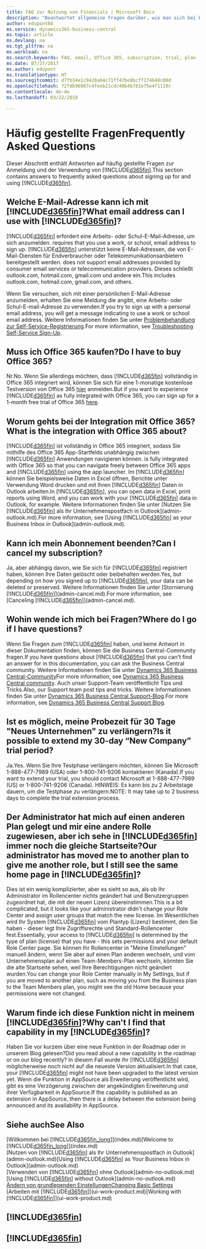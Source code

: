 ```yaml
---
title: FAQ zur Nutzung von Financials | Microsoft Docs
description: "Beantwortet allgemeine Fragen darüber, wie man sich bei Financials anmeldet, und was es zu Beginn zu tun gibt."
author: edupont04
ms.service: dynamics365-business-central
ms.topic: article
ms.devlang: na
ms.tgt_pltfrm: na
ms.workload: na
ms.search.keywords: FAQ, email, Office 365, subscription, trial, plan
ms.date: 07/27/2017
ms.author: edupont
ms.translationtype: HT
ms.sourcegitcommit: d7fb34e1c9428a64c71ff47be8bcff174649c00d
ms.openlocfilehash: 72fdb96907c4feeb21cdc40b4b781e75e4f1119c
ms.contentlocale: de-de
ms.lasthandoff: 03/22/2018

---
```

# <a name="frequently-asked-questions"></a><span data-ttu-id="c522b-103">Häufig gestellte Fragen</span><span class="sxs-lookup"><span data-stu-id="c522b-103">Frequently Asked Questions</span></span>
<span data-ttu-id="c522b-104">Dieser Abschnitt enthält Antworten auf häufig gestellte Fragen zur Anmeldung und der Verwendung von [!INCLUDE[d365fin](includes/d365fin_md.md)].</span><span class="sxs-lookup"><span data-stu-id="c522b-104">This section contains answers to frequently asked questions about signing up for and using [!INCLUDE[d365fin](includes/d365fin_md.md)].</span></span>  

## <a name="what-email-address-can-i-use-with-included365finincludesd365finmdmd"></a><span data-ttu-id="c522b-105">Welche E-Mail-Adresse kann ich mit [!INCLUDE[d365fin](includes/d365fin_md.md)]?</span><span class="sxs-lookup"><span data-stu-id="c522b-105">What email address can I use with [!INCLUDE[d365fin](includes/d365fin_md.md)]?</span></span>
[!INCLUDE[d365fin](includes/d365fin_md.md)]<span data-ttu-id="c522b-106"> erfordert eine Arbeits- oder Schul-E-Mail-Adresse, um sich anzumelden.</span><span class="sxs-lookup"><span data-stu-id="c522b-106"> requires that you use a work, or school, email address to sign up.</span></span> [!INCLUDE[d365fin](includes/d365fin_md.md)]<span data-ttu-id="c522b-107"> unterstützt keine E-Mail-Adressen, die von E-Mail-Diensten für Endverbraucher oder Telekommunikationsanbietern bereitgestellt werden.</span><span class="sxs-lookup"><span data-stu-id="c522b-107"> does not support email addresses provided by consumer email services or telecommunication providers.</span></span> <span data-ttu-id="c522b-108">Dieses schließt outlook.com, hotmail.com, gmail.com und andere ein.</span><span class="sxs-lookup"><span data-stu-id="c522b-108">This includes outlook.com, hotmail.com, gmail.com, and others.</span></span>  

<span data-ttu-id="c522b-109">Wenn Sie versuchen, sich mit einer persönlichen E-Mail-Adresse anzumelden, erhalten Sie eine Meldung die angibt, eine Arbeits- oder Schul-E-mail-Adresse zu verwenden.</span><span class="sxs-lookup"><span data-stu-id="c522b-109">If you try to sign up with a personal email address, you will get a message indicating to use a work or school email address.</span></span> <span data-ttu-id="c522b-110">Weitere Informationen finden Sie unter [Problembehandlung zur Self-Service-Registrierung](ui-troubleshoot-self-signup.md).</span><span class="sxs-lookup"><span data-stu-id="c522b-110">For more information, see [Troubleshooting Self-Service Sign-Up](ui-troubleshoot-self-signup.md).</span></span>  

## <a name="do-i-have-to-buy-office-365"></a><span data-ttu-id="c522b-111">Muss ich Office 365 kaufen?</span><span class="sxs-lookup"><span data-stu-id="c522b-111">Do I have to buy Office 365?</span></span>
<span data-ttu-id="c522b-112">Nr.</span><span class="sxs-lookup"><span data-stu-id="c522b-112">No.</span></span> <span data-ttu-id="c522b-113">Wenn Sie allerdings möchten, dass [!INCLUDE[d365fin](includes/d365fin_md.md)] vollständig in Office 365 integriert wird, können Sie sich für eine 1-monatige kostenlose Testversion von Office 365 [hier](https://products.office.com/try) anmelden.</span><span class="sxs-lookup"><span data-stu-id="c522b-113">But if you want to experience [!INCLUDE[d365fin](includes/d365fin_md.md)] as fully integrated with Office 365, you can sign up for a 1-month free trial of Office 365 [here](https://products.office.com/try).</span></span>  

## <a name="what-is-the-integration-with-office-365-about"></a><span data-ttu-id="c522b-114">Worum gehts bei der Integration mit Office 365?</span><span class="sxs-lookup"><span data-stu-id="c522b-114">What is the integration with Office 365 about?</span></span>
[!INCLUDE[d365fin](includes/d365fin_md.md)]<span data-ttu-id="c522b-115"> ist vollständig in Office 365 integriert, sodass Sie mithilfe des Office 365 App-Startfelds unabhängig zwischen [!INCLUDE[d365fin](includes/d365fin_md.md)] Anwendungen navigieren können.</span><span class="sxs-lookup"><span data-stu-id="c522b-115"> is fully integrated with Office 365 so that you can navigate freely between Office 365 apps and [!INCLUDE[d365fin](includes/d365fin_md.md)] using the app launcher.</span></span> <span data-ttu-id="c522b-116">Im [!INCLUDE[d365fin](includes/d365fin_md.md)] können Sie beispielsweise Daten in Excel öffnen, Berichte unter Verwendung Word drucken und mit Ihren [!INCLUDE[d365fin](includes/d365fin_md.md)] Daten in Outlook arbeiten.</span><span class="sxs-lookup"><span data-stu-id="c522b-116">In [!INCLUDE[d365fin](includes/d365fin_md.md)], you can open data in Excel, print reports using Word, and you can work with your [!INCLUDE[d365fin](includes/d365fin_md.md)] data in Outlook, for example.</span></span> <span data-ttu-id="c522b-117">Weitere Informationen finden Sie unter [Nutzen Sie [!INCLUDE[d365fin](includes/d365fin_md.md)] als Ihr Unternehmenspostfach in Outlook](admin-outlook.md).</span><span class="sxs-lookup"><span data-stu-id="c522b-117">For more information, see [Using [!INCLUDE[d365fin](includes/d365fin_md.md)] as your Business Inbox in Outlook](admin-outlook.md).</span></span>  

## <a name="can-i-cancel-my-subscription"></a><span data-ttu-id="c522b-118">Kann ich mein Abonnement beenden?</span><span class="sxs-lookup"><span data-stu-id="c522b-118">Can I cancel my subscription?</span></span>
<span data-ttu-id="c522b-119">Ja, aber abhängig davon, wie Sie sich für [!INCLUDE[d365fin](includes/d365fin_md.md)] registriert haben, können Ihre Daten gelöscht oder beibehalten werden.</span><span class="sxs-lookup"><span data-stu-id="c522b-119">Yes, but depending on how you signed up to [!INCLUDE[d365fin](includes/d365fin_md.md)], your data can be deleted or preserved.</span></span> <span data-ttu-id="c522b-120">Weitere Informationen finden Sie unter [Stornierung [!INCLUDE[d365fin](includes/d365fin_md.md)]](admin-cancel.md).</span><span class="sxs-lookup"><span data-stu-id="c522b-120">For more information, see [Canceling [!INCLUDE[d365fin](includes/d365fin_md.md)]](admin-cancel.md).</span></span>  

## <a name="where-do-i-go-if-i-have-questions"></a><span data-ttu-id="c522b-121">Wohin wende ich mich bei Fragen?</span><span class="sxs-lookup"><span data-stu-id="c522b-121">Where do I go if I have questions?</span></span>
<span data-ttu-id="c522b-122">Wenn Sie Fragen zum [!INCLUDE[d365fin](includes/d365fin_md.md)] haben, und keine Antwort in dieser Dokumentation finden, können Sie die  Business Central-Community fragen.</span><span class="sxs-lookup"><span data-stu-id="c522b-122">If you have questions about [!INCLUDE[d365fin](includes/d365fin_md.md)] that you can't find an answer for in this documentation, you can ask the Business Central  community.</span></span> <span data-ttu-id="c522b-123">Weitere Informationen finden Sie unter [Dynamics 365 Business Central-Community](https://community.dynamics.com/business)</span><span class="sxs-lookup"><span data-stu-id="c522b-123">For more information, see [Dynamics 365 Business Central community](https://community.dynamics.com/business).</span></span> <span data-ttu-id="c522b-124">Auch unser Support-Team veröffentlicht Tips und Tricks.</span><span class="sxs-lookup"><span data-stu-id="c522b-124">Also, our Support team post tips and tricks.</span></span> <span data-ttu-id="c522b-125">Weitere Informationen finden Sie unter [Dynamics 365 Business Central Support-Blog](https://blogs.msdn.microsoft.com/dyn365finsupport).</span><span class="sxs-lookup"><span data-stu-id="c522b-125">For more information, see [Dynamics 365 Business Central Support Blog](https://blogs.msdn.microsoft.com/dyn365finsupport).</span></span>  

## <a name="is-it-possible-to-extend-my-30-day-new-company-trial-period"></a><span data-ttu-id="c522b-126">Ist es möglich, meine Probezeit für 30 Tage "Neues Unternehmen" zu verlängern?</span><span class="sxs-lookup"><span data-stu-id="c522b-126">Is it possible to extend my 30-day “New Company” trial period?</span></span>
<span data-ttu-id="c522b-127">Ja.</span><span class="sxs-lookup"><span data-stu-id="c522b-127">Yes.</span></span> <span data-ttu-id="c522b-128">Wenn Sie Ihre Testphase verlängern möchten, können Sie Microsoft 1-888-477-7989 (USA) oder 1-800-741-9206 kontaktieren (Kanada).</span><span class="sxs-lookup"><span data-stu-id="c522b-128">If you want to extend your trial, you should contact Microsoft at 1-888-477-7989 (US) or 1-800-741-9206 (Canada).</span></span> <span data-ttu-id="c522b-129">HINWEIS: Es kann bis zu 2 Arbeitstage dauern, um die Testphase zu verlängern.</span><span class="sxs-lookup"><span data-stu-id="c522b-129">NOTE:  It may take up to 2 business days to complete the trial extension process.</span></span>  

## <a name="our-administrator-has-moved-me-to-another-plan-to-give-me-another-role-but-i-still-see-the-same-home-page-in-included365finincludesd365finmdmd"></a><span data-ttu-id="c522b-130">Der Administrator hat mich auf einen anderen Plan gelegt und mir eine andere Rolle zugewiesen, aber ich sehe in [!INCLUDE[d365fin](includes/d365fin_md.md)] immer noch die gleiche Startseite?</span><span class="sxs-lookup"><span data-stu-id="c522b-130">Our administrator has moved me to another plan to give me another role, but I still see the same home page in [!INCLUDE[d365fin](includes/d365fin_md.md)]?</span></span>
<span data-ttu-id="c522b-131">Dies ist ein wenig komplizierter, aber es sieht so aus, als ob Ihr Administrator im Rollencenter nichts geändert hat und Benutzergruppen zugeordnet hat, die mit der neuen Lizenz übereinstimmen.</span><span class="sxs-lookup"><span data-stu-id="c522b-131">This is a bit complicated, but it looks like your administrator didn't change your Role Center and assign user groups that match the new license.</span></span> <span data-ttu-id="c522b-132">Im Wesentlichen wird Ihr System [!INCLUDE[d365fin](includes/d365fin_md.md)] vom Plantyp (Lizenz) bestimmt, den Sie haben - dieser legt Ihre Zugriffsrechte und Standard-Rollencenter fest.</span><span class="sxs-lookup"><span data-stu-id="c522b-132">Essentially, your access to [!INCLUDE[d365fin](includes/d365fin_md.md)] is determined by the type of plan (license) that you have - this sets permissions and your default Role Center page.</span></span> <span data-ttu-id="c522b-133">Sie können Ihr Rollencenter in "Meine Einstellungen" manuell ändern, wenn Sie aber auf einen Plan anderen wechseln, und vom Unternehmensplan auf einen Team-Members-Plan wechseln, könnten Sie die alte Startseite sehen, weil Ihre Berechtigungen nicht geändert wurden.</span><span class="sxs-lookup"><span data-stu-id="c522b-133">You can change your Role Center manually in My Settings, but if you are moved to another plan, such as moving you from the Business plan to the Team Members plan, you might see the old Home because your permissions were not changed.</span></span>  

## <a name="why-cant-i-find-that-capability-in-my-included365finincludesd365finmdmd"></a><span data-ttu-id="c522b-134">Warum finde ich diese Funktion nicht in meinem [!INCLUDE[d365fin](includes/d365fin_md.md)]?</span><span class="sxs-lookup"><span data-stu-id="c522b-134">Why can't I find that capability in my [!INCLUDE[d365fin](includes/d365fin_md.md)]?</span></span>
<span data-ttu-id="c522b-135">Haben Sie vor kurzem über eine neue Funktion in der Roadmap oder in unserem Blog gelesen?</span><span class="sxs-lookup"><span data-stu-id="c522b-135">Did you read about a new capability in the roadmap or on our blog recently?</span></span> <span data-ttu-id="c522b-136">In diesem Fall wurde Ihr [!INCLUDE[d365fin](includes/d365fin_md.md)] möglicherweise noch nicht auf die neueste Version aktualisiert.</span><span class="sxs-lookup"><span data-stu-id="c522b-136">In that case, your [!INCLUDE[d365fin](includes/d365fin_md.md)] might not have been upgraded to the latest version yet.</span></span> <span data-ttu-id="c522b-137">Wenn die Funktion in AppSource als Erweiterung veröffentlicht wird, gibt es eine Verzögerung zwischen der angekündigten Erweiterung und ihrer Verfügbarkeit in AppSource.</span><span class="sxs-lookup"><span data-stu-id="c522b-137">If the capability is published as an extension in AppSource, then there is a delay between the extension being announced and its availability in AppSource.</span></span>

## <a name="see-also"></a><span data-ttu-id="c522b-138">Siehe auch</span><span class="sxs-lookup"><span data-stu-id="c522b-138">See Also</span></span>
<span data-ttu-id="c522b-139">[Willkommen bei [!INCLUDE[d365fin_long](includes/d365fin_long_md.md)]](index.md)</span><span class="sxs-lookup"><span data-stu-id="c522b-139">[Welcome to [!INCLUDE[d365fin_long](includes/d365fin_long_md.md)]](index.md)</span></span>  
<span data-ttu-id="c522b-140">[Nutzen von [!INCLUDE[d365fin](includes/d365fin_md.md)] als Ihr Unternehmenspostfach in Outlook](admin-outlook.md)</span><span class="sxs-lookup"><span data-stu-id="c522b-140">[Using [!INCLUDE[d365fin](includes/d365fin_md.md)] as Your Business Inbox in Outlook](admin-outlook.md)</span></span>  
<span data-ttu-id="c522b-141">[Verwenden von [!INCLUDE[d365fin](includes/d365fin_md.md)] ohne Outlook](admin-no-outlook.md)</span><span class="sxs-lookup"><span data-stu-id="c522b-141">[Using [!INCLUDE[d365fin](includes/d365fin_md.md)] without Outlook](admin-no-outlook.md)</span></span>  
[<span data-ttu-id="c522b-142">Ändern von grundlegenden Einstellungen</span><span class="sxs-lookup"><span data-stu-id="c522b-142">Changing Basic Settings</span></span>](ui-change-basic-settings.md)  
<span data-ttu-id="c522b-143">[Arbeiten mit [!INCLUDE[d365fin](includes/d365fin_md.md)]](ui-work-product.md)</span><span class="sxs-lookup"><span data-stu-id="c522b-143">[Working with [!INCLUDE[d365fin](includes/d365fin_md.md)]](ui-work-product.md)</span></span>  

## [!INCLUDE[d365fin](includes/free_trial_md.md)]  
## [!INCLUDE[d365fin](includes/training_link_md.md)]

